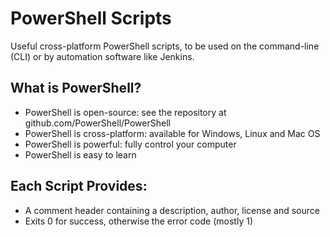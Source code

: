 PowerShell Scripts
==================

Useful cross-platform PowerShell scripts, to be used on the command-line (CLI) or by automation software like Jenkins.

What is PowerShell?
-------------------
* PowerShell is open-source: see the repository at github.com/PowerShell/PowerShell 
* PowerShell is cross-platform: available for Windows, Linux and Mac OS
* PowerShell is powerful: fully control your computer
* PowerShell is easy to learn


Each Script Provides:
---------------------
* A comment header containing a description, author, license and source
* Exits 0 for success, otherwise the error code (mostly 1)
